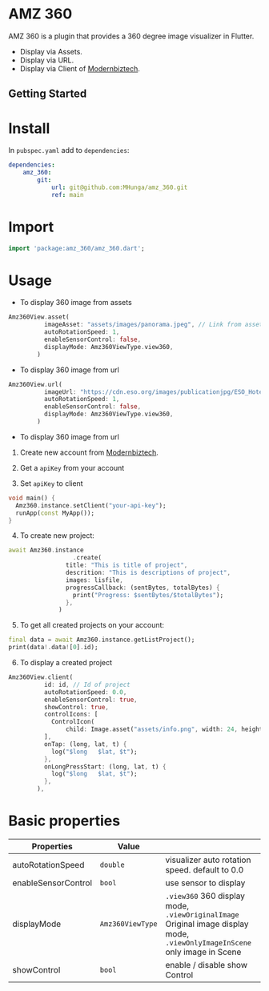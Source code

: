 # AMZ 360

AMZ 360 is a plugin that provides a 360 degree image visualizer in Flutter.

* Display via Assets.
* Display via URL.
* Display via Client of [Modernbiztech](https://www.modernbiztech.com/).

## Getting Started

# Install

In `pubspec.yaml` add to `dependencies`:

```yaml
dependencies:
    amz_360:
        git:
            url: git@github.com:MHunga/amz_360.git
            ref: main
```

# Import

```dart
import 'package:amz_360/amz_360.dart';
```

# Usage

* To display 360 image from assets

```dart
Amz360View.asset(
          imageAsset: "assets/images/panorama.jpeg", // Link from assets
          autoRotationSpeed: 1,
          enableSensorControl: false,
          displayMode: Amz360ViewType.view360,
        )
```

* To display 360 image from url

```dart
Amz360View.url(
          imageUrl: "https://cdn.eso.org/images/publicationjpg/ESO_Hotel_Paranal_360_Marcio_Cabral_Chile_02-CC.jpg",
          autoRotationSpeed: 1,
          enableSensorControl: false,
          displayMode: Amz360ViewType.view360,
        )
```

* To display 360 image from url

1. Create new account from [Modernbiztech](https://www.modernbiztech.com/).

2. Get a `apiKey` from your account

3. Set `apiKey` to client

```dart
void main() {
  Amz360.instance.setClient("your-api-key");
  runApp(const MyApp());
}
```
4. To create new project:

```dart
await Amz360.instance
                  .create(
                title: "This is title of project",
                descrition: "This is descriptions of project",
                images: lisfile,
                progressCallback: (sentBytes, totalBytes) {
                  print("Progress: $sentBytes/$totalBytes");
                },
              )
```

5. To get all created projects on your account:

```dart
final data = await Amz360.instance.getListProject();
print(data!.data![0].id);
```

6. To display a created project

```dart
Amz360View.client(
          id: id, // Id of project
          autoRotationSpeed: 0.0,
          enableSensorControl: true,
          showControl: true,
          controlIcons: [
            ControlIcon(
                child: Image.asset("assets/info.png", width: 24, height: 24)),
          ],
          onTap: (long, lat, t) {
            log("$long   $lat, $t");
          },
          onLongPressStart: (long, lat, t) {
            log("$long   $lat, $t");
          },
        ),
```

# Basic properties

| Properties          | Value              |                                                |
| -----------------   | ------------------ | ---------------------------------------------- |
| autoRotationSpeed   | `double`           | visualizer auto rotation speed. default to 0.0 |
| enableSensorControl | `bool`             | use sensor to display                          |
| displayMode         | `Amz360ViewType`   | `.view360` 360 display mode, `.viewOriginalImage` Original image display mode, `.viewOnlyImageInScene` only image in Scene |
| showControl         | `bool`             | enable / disable show Control                  |




